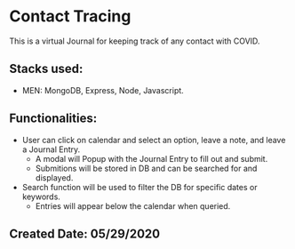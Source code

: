 # Contact Tracing
This is a virtual Journal for keeping track of any contact with COVID. 

## Stacks used:
- MEN: MongoDB, Express, Node, Javascript.

## Functionalities:
- User can click on calendar and select an option, leave a note, and leave a Journal Entry.
    - A modal will Popup with the Journal Entry to fill out and submit.
    - Submitions will be stored in DB and can be searched for and displayed.
- Search function will be used to filter the DB for specific dates or keywords.
    - Entries will appear below the calendar when queried.

## Created Date: 05/29/2020